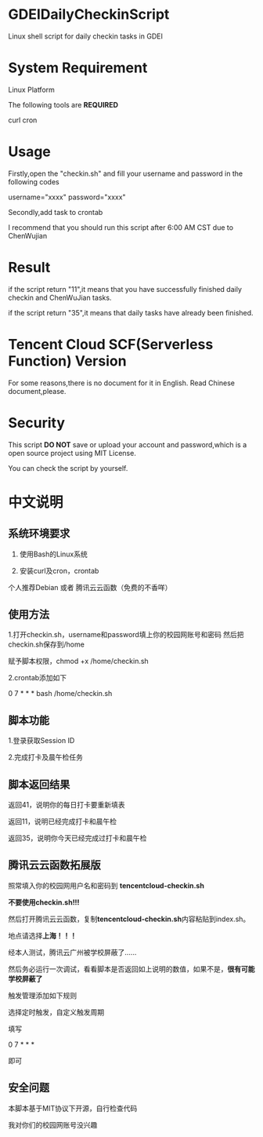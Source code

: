 # GDEIDailyCheckinScript
Linux shell script for daily checkin tasks in GDEI



# System Requirement

Linux Platform

The following tools are **REQUIRED**

curl
cron

# Usage

Firstly,open the "checkin.sh" and fill your username and password in the following codes

username="xxxx"
password="xxxx"


Secondly,add task to crontab

I recommend that you should run this script after 6:00 AM CST due to ChenWujian


# Result

if the script return "11",it means that you have successfully finished daily checkin and ChenWuJian tasks.

if the script return "35",it means that daily tasks have already been finished.

# Tencent Cloud SCF(Serverless Function) Version

For some reasons,there is no document for it in English.
Read Chinese document,please.

# Security

This script **DO NOT** save or upload your account and password,which is a open source project using MIT License.

You can check the script by yourself.

# 中文说明

## 系统环境要求

1. 使用Bash的Linux系统

2. 安装curl及cron，crontab



个人推荐Debian
或者
腾讯云云函数（免费的不香咩）


## 使用方法

1.打开checkin.sh，username和password填上你的校园网账号和密码
然后把checkin.sh保存到/home

赋予脚本权限，chmod +x /home/checkin.sh

2.crontab添加如下


0 7 * * * bash /home/checkin.sh



## 脚本功能
1.登录获取Session ID

2.完成打卡及晨午检任务



## 脚本返回结果

返回41，说明你的每日打卡要重新填表

返回11，说明已经完成打卡和晨午检

返回35，说明你今天已经完成过打卡和晨午检


## 腾讯云云函数拓展版

照常填入你的校园网用户名和密码到 **tencentcloud-checkin.sh**

**不要使用checkin.sh!!!** 

然后打开腾讯云云函数，复制**tencentcloud-checkin.sh**内容粘贴到index.sh。

地点请选择**上海！！！**

经本人测试，腾讯云广州被学校屏蔽了......

然后务必运行一次调试，看看脚本是否返回如上说明的数值，如果不是，**很有可能学校屏蔽了**

触发管理添加如下规则

选择定时触发，自定义触发周期

填写

0 7 * * *

即可

## 安全问题

本脚本基于MIT协议下开源，自行检查代码

我对你们的校园网账号没兴趣
